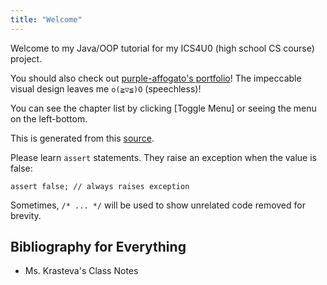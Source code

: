 ```yaml
---
title: "Welcome"
---
```

Welcome to my Java/OOP tutorial for my ICS4U0 (high school CS course) project.

You should also check out [purple-affogato's portfolio](https://purpleaffogatoicsportfolio.wordpress.com/)! The impeccable visual design leaves me `o(≧▽≦)O` (speechless)!

You can see the chapter list by clicking [Toggle Menu] or seeing the menu on the left-bottom.

This is generated from this [source](https://github.com/nyiyui/youfolio).

Please learn `assert` statements. They raise an exception when the value is false:
```
assert false; // always raises exception
```

Sometimes, `/* ... */` will be used to show unrelated code removed for brevity.

## Bibliography for Everything
- Ms. Krasteva's Class Notes
